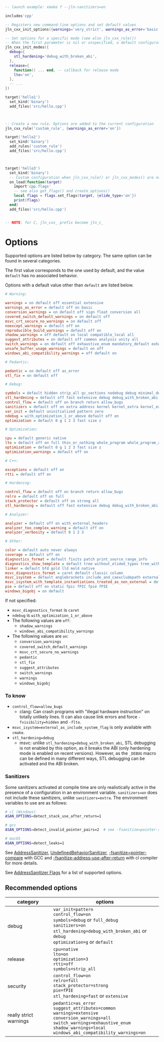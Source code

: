 ```lua
-- launch example: xmake f --jln-sanitizers=on

includes'cpp'

-- Registers new command-line options and set default values
jln_cxx_init_options({warnings='very_strict', warnings_as_error='basic'})

-- Set options for a specific mode (see also jln_cxx_rule())
-- When the first parameter is nil or unspecified, a default configuration is used.
jln_cxx_init_modes({
  debug={
    stl_hardening='debug_with_broken_abi',
  },
  release={
    function() ... end, -- callback for release mode
    lto='on',
  },
  -- ...
})

target('hello1')
  set_kind('binary')
  add_files('src/hello.cpp')



-- Create a new rule. Options are added to the current configuration
jln_cxx_rule('custom_rule', {warnings_as_error='on'})

target('hello2')
  set_kind('binary')
  add_rules('custom_rule')
  add_files('src/hello.cpp')



target('hello3')
  set_kind('binary')
  -- Custom configuration when jln_cxx_rule() or jln_cxx_modes() are not enough
  on_load(function(target)
    import'cpp.flags'
    -- see also get_flags() and create_options()
    local flags = flags.set_flags(target, {elide_type='on'})
    print(flags)
  end)
  add_files('src/hello.cpp')


-- NOTE: for C, jln_cxx_ prefix become jln_c_
```


# Options

Supported options are listed below by category.
The same option can be found in several categories.

The first value corresponds to the one used by default,
and the value `default` has no associated behavior.

Options with a default value other than `default` are listed below.

<!-- ./compiler-options.lua generators/list_options.lua --color --categorized -->
```ini
# Warning:

warnings = on default off essential extensive
warnings_as_error = default off on basic
conversion_warnings = on default off sign float conversion all
covered_switch_default_warnings = on default off
msvc_crt_secure_no_warnings = on default off
noexcept_warnings = default off on
reproducible_build_warnings = default off on
shadow_warnings = off default on local compatible_local all
suggest_attributes = on default off common analysis unity all
switch_warnings = on default off exhaustive_enum mandatory_default exhaustive_enum_and_mandatory_default
unsafe_buffer_usage_warnings = default on off
windows_abi_compatibility_warnings = off default on

# Pedantic:

pedantic = on default off as_error
stl_fix = on default off

# Debug:

symbols = default hidden strip_all gc_sections nodebug debug minimal_debug full_debug btf codeview ctf ctf1 ctf2 vms vms1 vms2 vms3 dbx lldb sce dwarf
stl_hardening = default off fast extensive debug debug_with_broken_abi
control_flow = default off on branch return allow_bugs
sanitizers = default off on extra address kernel kernel_extra kernel_extra kernel_address thread undefined undefined_minimal_runtime scudo_hardened_allocator
var_init = default uninitialized pattern zero
ndebug = with_optimization_1_or_above default off on
optimization = default 0 g 1 2 3 fast size z

# Optimization:

cpu = default generic native
lto = default off on full thin_or_nothing whole_program whole_program_and_full_lto
optimization = default 0 g 1 2 3 fast size z
optimization_warnings = default off on

# C++:

exceptions = default off on
rtti = default off on

# Hardening:

control_flow = default off on branch return allow_bugs
relro = default off on full
stack_protector = default off on strong all
stl_hardening = default off fast extensive debug debug_with_broken_abi

# Analyzer:

analyzer = default off on with_external_headers
analyzer_too_complex_warning = default off on
analyzer_verbosity = default 0 1 2 3

# Other:

color = default auto never always
coverage = default off on
diagnostics_format = default fixits patch print_source_range_info
diagnostics_show_template = default tree without_elided_types tree_without_elided_types
linker = default bfd gold lld mold native
msvc_diagnostics_format = caret default classic column
msvc_isystem = default anglebrackets include_and_caexcludepath external_as_include_system_flag assumed
msvc_isystem_with_template_instantiations_treated_as_non_external = default off on
pie = default off on static fpic fPIC fpie fPIE
windows_bigobj = on default
```
<!-- ./compiler-options.lua -->

If not specified:

- `msvc_diagnostics_format` is `caret`
- `ndebug` is `with_optimization_1_or_above`
- The following values are `off`:
  - `shadow_warnings`
  - `windows_abi_compatibility_warnings`
- The following values are `on`:
  - `conversion_warnings`
  - `covered_switch_default_warnings`
  - `msvc_crt_secure_no_warnings`
  - `pedantic`
  - `stl_fix`
  - `suggest_attributes`
  - `switch_warnings`
  - `warnings`
  - `windows_bigobj`

<!-- enddefault -->

### To know

- `control_flow=allow_bugs`
  - clang: Can crash programs with "illegal hardware instruction" on totally unlikely lines. It can also cause link errors and force `-fvisibility=hidden` and `-flto`.
- `msvc_isystem=external_as_include_system_flag` is only available with `cmake`.
- `stl_hardening=debug`
  - msvc: unlike `stl_hardening=debug_with_broken_abi`, STL debugging is not enabled by this option, as it breaks the ABI (only hardening mode is enabled on recent versions). However, as the `_DEBUG` macro can be defined in many different ways, STL debugging can be activated and the ABI broken.


### Sanitizers

Some sanitizers activated at compile time are only realistically active in the presence of a configuration in an environment variable.
`sanitizers=on` does not include these sanitizers, unlike `sanitizers=extra`.
The environment variables to use are as follows:

```sh
# cl (Windows)
ASAN_OPTIONS=detect_stack_use_after_return=1

# gcc
ASAN_OPTIONS=detect_invalid_pointer_pairs=2  # see -fsanitize=pointer-subtract and -fsanitize=pointer-compare

# macOS
ASAN_OPTIONS=detect_leaks=1
```

See
[AddressSanitizer](https://github.com/google/sanitizers/wiki/AddressSanitizer),
[UndefinedBehaviorSanitizer](https://clang.llvm.org/docs/UndefinedBehaviorSanitizer.html),
[-fsanitize=pointer-compare](https://gcc.gnu.org/onlinedocs/gcc/Instrumentation-Options.html#index-fsanitize_003dpointer-compare) with GCC and
[-fsanitize-address-use-after-return](https://learn.microsoft.com/en-us/cpp/sanitizers/asan-building#fsanitize-address-use-after-return-compiler-option-experimental) with cl compiler
for more details.

See [AddressSanitizer Flags](https://github.com/google/sanitizers/wiki/AddressSanitizerFlags#run-time-flags)
for a list of supported options.


## Recommended options

category | options
---------|---------
debug | `var_init=pattern`<br>`control_flow=on`<br>`symbols=debug` or `full_debug`<br>`sanitizers=on`<br>`stl_hardening=debug_with_broken_abi` or `debug`<br>`optimization=g` or `default`
release | `cpu=native`<br>`lto=on`<br>`optimization=3`<br>`rtti=off`<br>`symbols=strip_all`
security | `control_flow=on`<br>`relro=full`<br>`stack_protector=strong`<br>`pie=fPIE`<br>`stl_hardening=fast` or `extensive`
really strict warnings | `pedantic=as_error`<br>`suggest_attributes=common`<br>`warnings=extensive`<br>`conversion_warnings=all`<br>`switch_warnings=exhaustive_enum`<br>`shadow_warnings=local`<br>`windows_abi_compatibility_warnings=on`


